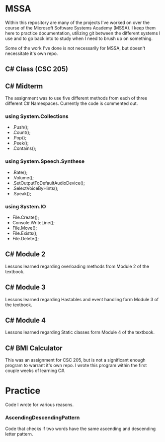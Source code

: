 # **MSSA**

Within this repository are many of the projects I've worked on over the course of the Microsoft Software Systems Academy (MSSA). I keep them here to practice documentation, utilizing git between the different systems I use and to go back into to study when I need to brush up on something.

Some of the work I've done is not necessarily for MSSA, but doesn't necessitate it's own repo.


## **C# Class (CSC 205)**

## **C# Midterm**

The assignment was to use five different methods from each of three different C# Namespaces. Currently the code is commented out.

### **using System.Collections**

- .Push();
- .Count();
- .Pop();
- .Peek();
- .Contains();

### **using System.Speech.Synthese**

- .Rate();
- .Volume();
- .SetOutputToDefaultAudioDevice();
- .SelectVoiceByHints();
- .Speak();

### **using System.IO**

- File.Create();
- Console.WriteLine();
- File.Move();
- File.Exists();
- File.Delete();


## **C# Module 2**

Lessons learned regarding overloading methods from Module 2 of the textbook. 

## **C# Module 3**

Lessons learned regarding Hastables and event handling form Module 3 of the textbook.

## **C# Module 4**

Lessons learned regarding Static classes form Module 4 of the textbook.


## **C# BMI Calculator**

This was an assignment for CSC 205, but is not a significant enough program to warrant it's own repo. I wrote this program within the first couple weeks of learning C#. 


# **Practice**

Code I wrote for various reasons.

### **AscendingDescendingPattern**

Code that checks if two words have the same ascending and descending letter pattern.
